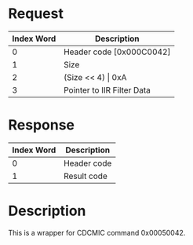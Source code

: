 # Request

| Index Word | Description                |
|------------|----------------------------|
| 0          | Header code \[0x000C0042\] |
| 1          | Size                       |
| 2          | (Size \<\< 4) \| 0xA       |
| 3          | Pointer to IIR Filter Data |

# Response

| Index Word | Description |
|------------|-------------|
| 0          | Header code |
| 1          | Result code |

# Description

This is a wrapper for CDCMIC command 0x00050042.